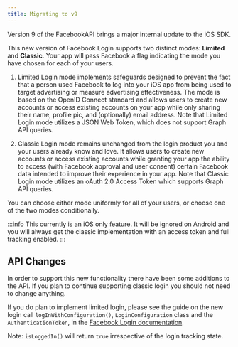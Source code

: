 ```yaml
---
title: Migrating to v9
---
```


Version 9 of the FacebookAPI brings a major internal update to the iOS SDK.


This new version of Facebook Login supports two distinct modes: **Limited** and **Classic**. Your app will pass Facebook a flag indicating the mode you have chosen for each of your users.

1. Limited Login mode implements safeguards designed to prevent the fact that a person used Facebook to log into your iOS app from being used to target advertising or measure advertising effectiveness. The mode is based on the OpenID Connect standard and allows users to create new accounts or access existing accounts on your app while only sharing their name, profile pic, and (optionally) email address. Note that Limited Login mode utilizes a JSON Web Token, which does not support Graph API queries.

2. Classic Login mode remains unchanged from the login product you and your users already know and love. It allows users to create new accounts or access existing accounts while granting your app the ability to access (with Facebook approval and user consent) certain Facebook data intended to improve their experience in your app. Note that Classic Login mode utilizes an oAuth 2.0 Access Token which supports Graph API queries.

You can choose either mode uniformly for all of your users, or choose one of the two modes conditionally.


:::info
This currently is an iOS only feature. It will be ignored on Android and you will always get the classic implementation with an access token and full tracking enabled.
:::


## API Changes 

In order to support this new functionality there have been some additions to the API. If you plan to continue supporting classic login you should not need to change anything.

If you do plan to implement limited login, please see the guide on the new login call `logInWithConfiguration()`, `LoginConfiguration` class and the `AuthenticationToken`, in the [Facebook Login documentation](login/facebook-login#limited-login).


Note: `isLoggedIn()` will return `true` irrespective of the login tracking state.



